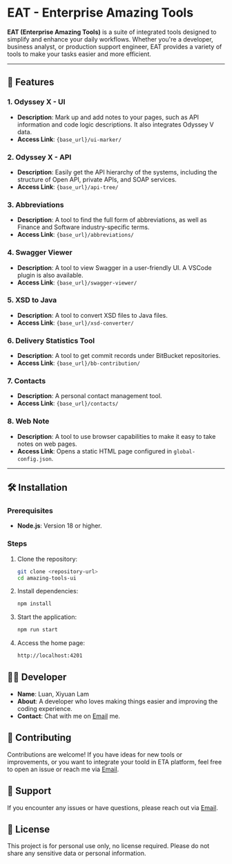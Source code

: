 # EAT - Enterprise Amazing Tools

**EAT (Enterprise Amazing Tools)** is a suite of integrated tools designed to simplify and enhance your daily workflows. Whether you're a developer, business analyst, or production support engineer, EAT provides a variety of tools to make your tasks easier and more efficient.

---

## 🚀 Features

### 1. **Odyssey X - UI**
   - **Description**: Mark up and add notes to your pages, such as API information and code logic descriptions. It also integrates Odyssey V data.
   - **Access Link**: `{base_url}/ui-marker/`

### 2. **Odyssey X - API**
   - **Description**: Easily get the API hierarchy of the systems, including the structure of Open API, private APIs, and SOAP services.
   - **Access Link**: `{base_url}/api-tree/`

### 3. **Abbreviations**
   - **Description**: A tool to find the full form of abbreviations, as well as Finance and Software industry-specific terms.
   - **Access Link**: `{base_url}/abbreviations/`

### 4. **Swagger Viewer**
   - **Description**: A tool to view Swagger in a user-friendly UI. A VSCode plugin is also available.
   - **Access Link**: `{base_url}/swagger-viewer/`

### 5. **XSD to Java**
   - **Description**: A tool to convert XSD files to Java files.
   - **Access Link**: `{base_url}/xsd-converter/`

### 6. **Delivery Statistics Tool**
   - **Description**: A tool to get commit records under BitBucket repositories.
   - **Access Link**: `{base_url}/bb-contribution/`

### 7. **Contacts**
   - **Description**: A personal contact management tool.
   - **Access Link**: `{base_url}/contacts/`

### 8. **Web Note**
   - **Description**: A tool to use browser capabilities to make it easy to take notes on web pages.
   - **Access Link**: Opens a static HTML page configured in `global-config.json`.

---

## 🛠️ Installation

### Prerequisites
- **Node.js**: Version 18 or higher.

### Steps
1. Clone the repository:
   ```bash
   git clone <repository-url>
   cd amazing-tools-ui
   ```
2. Install dependencies:
   ```bash
   npm install
   ```
3. Start the application:
   ```bash
   npm run start
   ```
4. Access the home page:
   ```bash
   http://localhost:4201
   ```

##  👨‍💻 Developer

- **Name**: Luan, Xiyuan Lam
- **About**: A developer who loves making things easier and improving the coding experience.
- **Contact**: Chat with me on [Email](mailto:luan3585775@163.com) me.

## 🤝 Contributing

Contributions are welcome! If you have ideas for new tools or improvements, or you want to integrate your toold in ETA platform, feel free to open an issue or reach me via [Email](mailto:luan3585775@163.com).

## 📧 Support
If you encounter any issues or have questions, please reach out via [Email](luan3585775@163.com).

## 📜 License
This project is for personal use only, no license required. Please do not share any sensitive data or personal information.
